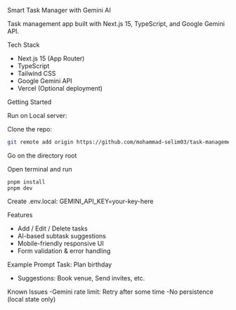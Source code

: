Smart Task Manager with Gemini AI

Task management app built with Next.js 15, TypeScript, and Google Gemini API.

Tech Stack
- Next.js 15 (App Router)
- TypeScript
- Tailwind CSS
- Google Gemini API
- Vercel (Optional deployment)

Getting Started

Run on Local server:

Clone the repo:
```bash
git remote add origin https://github.com/mohammad-selim03/task-management-ai.git
```
Go on the directory root

Open terminal and run

```
pnpm install
pnpm dev
```

Create .env.local:
GEMINI_API_KEY=your-key-here


Features
- Add / Edit / Delete tasks
- AI-based subtask suggestions
- Mobile-friendly responsive UI
- Form validation & error handling

Example Prompt
Task: Plan birthday
- Suggestions: Book venue, Send invites, etc.

Known Issues
-Gemini rate limit: Retry after some time
-No persistence (local state only)
